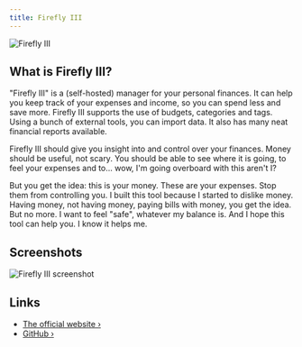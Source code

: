 ```yaml
---
title: Firefly III
---
```


![Firefly III](https://raw.githubusercontent.com/firefly-iii/firefly-iii/develop/.github/assets/img/logo-small.png)

## What is Firefly III?

"Firefly III" is a (self-hosted) manager for your personal finances. It can help you keep track of your expenses and income, so you can spend less and save more. Firefly III supports the use of budgets, categories and tags. Using a bunch of external tools, you can import data. It also has many neat financial reports available.

Firefly III should give you insight into and control over your finances. Money should be useful, not scary. You should be able to see where it is going, to feel your expenses and to... wow, I'm going overboard with this aren't I?

But you get the idea: this is your money. These are your expenses. Stop them from controlling you. I built this tool because I started to dislike money. Having money, not having money, paying bills with money, you get the idea. But no more. I want to feel "safe", whatever my balance is. And I hope this tool can help you. I know it helps me.

## Screenshots

![Firefly III screenshot](https://raw.githubusercontent.com/firefly-iii/firefly-iii/develop/.github/assets/img/imac-complete.png)

## Links

- [The official website ›](https://firefly-iii.org/)
- [GitHub ›](https://github.com/firefly-iii/firefly-iii/)

